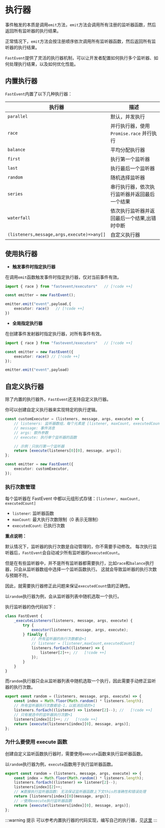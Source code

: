 # 执行器


事件触发的本质是调用`emit`方法，`emit`方法会调用所有注册的监听器函数，然后返回所有监听器的执行结果。

正常情况下，`emit`方法会按注册顺序依次调用所有监听器函数，然后返回所有监听器的执行结果。

`FastEvent`提供了灵活的执行器机制，可以让开发者配置如何执行多个监听器、如何处理执行结果，以及如何优化性能。


## 内置执行器

`FastEvent`内置了以下几种执行器：

| 执行器                                    | 描述                                         |
| ----------------------------------------- | -------------------------------------------- |
| `parallel`                                | 默认，并发执行                               |
| `race`                                    | 并行执行器，使用 `Promise.race` 并行执行     |
| `balance`                                 | 平均分配执行器                               |
| `first`                                   | 执行第一个监听器                             |
| `last`                                    | 执行最后一个监听器                           |
| `random`                                  | 随机选择监听器                               |
| `series`                                  | 串行执行器，依次执行监听器并返回最后一个结果 |
| `waterfall`                               | 依次执行监听器并返回最后一个结果,出错时中断  |
| `(listeners,message,args,execute)=>any[]` | 自定义执行器                                 |

## 使用执行器

- **触发事件时指定执行器**

在调用`emit`函数触发事件时指定执行器，仅对当前事件有效。

```typescript
import { race } from "fastevent/executors"   // [!code ++]

const emitter = new FastEvent();

emitter.emit("event",payload,{
    executor: race()   // [!code ++]
})

```

- **全局指定执行器**

在创建事件发射器时指定执行器，对所有事件有效。

```typescript
import { race } from "fastevent/executors"   // [!code ++]

const emitter = new FastEvent({
    executor: race() // [!code ++]
});

emitter.emit("event",payload)

```

## 自定义执行器

除了内置的执行器外，`FastEvent`还支持自定义执行器。

你可以创建自定义执行器来实现特定的执行逻辑。

```typescript
const customExecutor = (listeners, message, args, execute) => {
    // listeners: 监听器数组，每个元素是 [listener, maxCount, executedCount] 的元组
    // message: 事件消息
    // args: 额外参数
    // execute: 执行单个监听器的函数

    // 示例：只执行第一个监听器
    return [execute(listeners[0][0], message, args)];
};

const emitter = new FastEvent({
    executor: customExecutor,
});
```

### 执行次数管理

每个监听器在 FastEvent 中都以元组形式存储：`[listener, maxCount, executedCount]`

-   `listener`: 监听器函数
-   `maxCount`: 最大执行次数限制（0 表示无限制）
-   `executedCount`: 已执行次数

**重点说明：**

默认情况下，监听器的执行次数是自动管理的，你不需要手动修改。
每次执行监听器后，`FastEvent`会自动减少所有监听器的`executedCount`。

但是在有些监听器中，并不是所有监听器都需要执行，比如`race`和`balance`执行器，只会从监听器数组中选择一个监听函数执行。
这就会导致监听器的执行次数与预期不符。

因此，就需要执行器修正此问题来保证`executedCount`值的正确性。

以`random`执行器为例，会从监听器列表中随机选取一个执行。

执行监听器的伪代码如下：

```ts
class FastEvent {
    _executeListeners(listeners, message, args, execute) {
        try {
            executor(listeners, message, args, execute);
        } finally {
            // 所有监听器的执行次数都会+1
            // listener = [listener,maxCount,executedCount]
            listeners.forEach((listener) => {
                listener[2]++; //   [!code ++]
            });
        }
    }
}
```

而`random`执行器只会从监听器列表中随机选取一个执行，因此需要手动修正监听器的执行次数。

```typescript
export const random = (listeners, message, args, execute) => {
    const index = Math.floor(Math.random() * listeners.length);
    // 所有监听器执行次数都会-1，以抵消后续的+1
    listeners.forEach((listener) => listener[2]--); //   [!code ++]
    // 只有被选中的监听器执行次数+1
    listeners[index][2]++; //   [!code ++]
    return [execute(listeners[index][0], message, args)];
};
```

### 为什么要使用 execute 函数

创建自定义监听函数执行器时，需要使用`execute`函数来执行监听器函数。

以`random`执行器为例，`execute`函数用于执行监听器函数。

```typescript
export const random = (listeners, message, args, execute) => {
    const index = Math.floor(Math.random() * listeners.length);
    listeners.forEach((listener) => listener[2]--);
    listeners[index][2]++;
    // ❌直接执行监听器函数: 无法保证监听器函数上下文this的准确性和错误处理
    return [listeners[index][0](message, args)];
    // ✅使用execute执行监听器函数
    return [execute(listeners[index][0], message, args)];
};
```

:::warning 提示
可以参考内置执行器的代码实现，编写自己的执行器，见[这里](https://github.com/zhangfisher/fastevent/tree/master/packages/native/src/executors)
:::